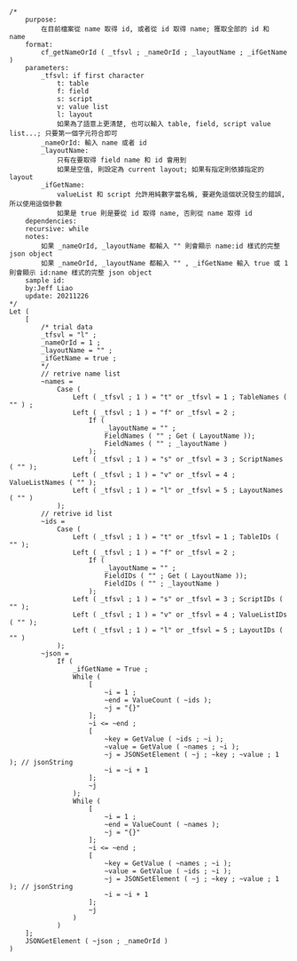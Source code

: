 	/*
		purpose: 
			在目前檔案從 name 取得 id, 或者從 id 取得 name; 獲取全部的 id 和 name
		format:
			cf_getNameOrId ( _tfsvl ; _nameOrId ; _layoutName ; _ifGetName )
		parameters:
			_tfsvl: if first character
				t: table
				f: field
				s: script
				v: value list
				l: layout
				如果為了語意上更清楚, 也可以輸入 table, field, script value list...; 只要第一個字元符合即可
			_nameOrId: 輸入 name 或者 id
			_layoutName:
				只有在要取得 field name 和 id 會用到
				如果是空值, 則設定為 current layout; 如果有指定則依據指定的 layout
			_ifGetName:
				valueList 和 script 允許用純數字當名稱, 要避免這個狀況發生的錯誤, 所以使用這個參數
				如果是 true 則是要從 id 取得 name, 否則從 name 取得 id	
		dependencies:
		recursive: while
		notes:
			如果 _nameOrId, _layoutName 都輸入 "" 則會顯示 name:id 樣式的完整 json object
			如果 _nameOrId, _layoutName 都輸入 "" , _ifGetName 輸入 true 或 1 則會顯示 id:name 樣式的完整 json object
		sample id: 
		by:Jeff Liao
		update: 20211226
	*/
	Let (
		[
			/* trial data
			_tfsvl = "l" ;
			_nameOrId = 1 ;
			_layoutName = "" ;
			_ifGetName = true ;
			*/
			// retrive name list
			~names = 
				Case ( 
					Left ( _tfsvl ; 1 ) = "t" or _tfsvl = 1 ; TableNames ( "" ) ;
					Left ( _tfsvl ; 1 ) = "f" or _tfsvl = 2 ; 
						If (
							_layoutName = "" ;
							FieldNames ( "" ; Get ( LayoutName ));
							FieldNames ( "" ; _layoutName )
						);
					Left ( _tfsvl ; 1 ) = "s" or _tfsvl = 3 ; ScriptNames ( "" );
					Left ( _tfsvl ; 1 ) = "v" or _tfsvl = 4 ; ValueListNames ( "" );
					Left ( _tfsvl ; 1 ) = "l" or _tfsvl = 5 ; LayoutNames ( "" )
				);
			// retrive id list
			~ids = 
				Case ( 
					Left ( _tfsvl ; 1 ) = "t" or _tfsvl = 1 ; TableIDs ( "" );
					Left ( _tfsvl ; 1 ) = "f" or _tfsvl = 2 ; 
						If (
							_layoutName = "" ;
							FieldIDs ( "" ; Get ( LayoutName ));
							FieldIDs ( "" ; _layoutName )
						);
					Left ( _tfsvl ; 1 ) = "s" or _tfsvl = 3 ; ScriptIDs ( "" );
					Left ( _tfsvl ; 1 ) = "v" or _tfsvl = 4 ; ValueListIDs ( "" );
					Left ( _tfsvl ; 1 ) = "l" or _tfsvl = 5 ; LayoutIDs ( "" )
				);
			~json =
				If (
					_ifGetName = True ;
					While (
						[
							~i = 1 ;
							~end = ValueCount ( ~ids );
							~j = "{}"
						];
						~i <= ~end ;
						[
							~key = GetValue ( ~ids ; ~i );
							~value = GetValue ( ~names ; ~i );
							~j = JSONSetElement ( ~j ; ~key ; ~value ; 1 ); // jsonString
							~i = ~i + 1
						];
						~j
					);
					While (
						[
							~i = 1 ;
							~end = ValueCount ( ~names );
							~j = "{}"
						];
						~i <= ~end ;
						[
							~key = GetValue ( ~names ; ~i );
							~value = GetValue ( ~ids ; ~i );
							~j = JSONSetElement ( ~j ; ~key ; ~value ; 1 ); // jsonString
							~i = ~i + 1
						];
						~j
					)
				)
		];
		JSONGetElement ( ~json ; _nameOrId )
	)
